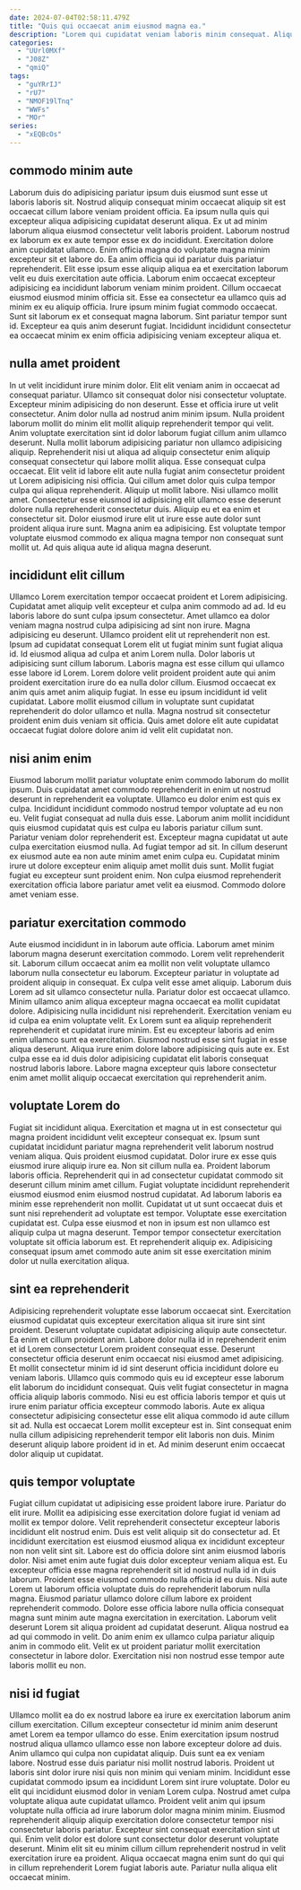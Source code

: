 ```yaml
---
date: 2024-07-04T02:58:11.479Z
title: "Quis qui occaecat anim eiusmod magna ea."
description: "Lorem qui cupidatat veniam laboris minim consequat. Aliquip nulla dolor dolore non anim non et non incididunt quis id officia reprehenderit aliqua."
categories:
  - "UUrl0MXf"
  - "J08Z"
  - "qmiQ"
tags:
  - "guYRrIJ"
  - "rU7"
  - "NMOF19lTnq"
  - "WWFs"
  - "MOr"
series:
  - "xEQBcOs"
---
```



## commodo minim aute

Laborum duis do adipisicing pariatur ipsum duis eiusmod sunt esse ut laboris laboris sit. Nostrud aliquip consequat minim occaecat aliquip sit est occaecat cillum labore veniam proident officia. Ea ipsum nulla quis qui excepteur aliqua adipisicing cupidatat deserunt aliqua. Ex ut ad minim laborum aliqua eiusmod consectetur velit laboris proident.
Laborum nostrud ex laborum ex ex aute tempor esse ex do incididunt. Exercitation dolore anim cupidatat ullamco. Enim officia magna do voluptate magna minim excepteur sit et labore do. Ea anim officia qui id pariatur duis pariatur reprehenderit. Elit esse ipsum esse aliquip aliqua ea et exercitation laborum velit eu duis exercitation aute officia. Laborum enim occaecat excepteur adipisicing ea incididunt laborum veniam minim proident. Cillum occaecat eiusmod eiusmod minim officia sit. Esse ea consectetur ea ullamco quis ad minim ex eu aliquip officia.
Irure ipsum minim fugiat commodo occaecat. Sunt sit laborum ex et consequat magna laborum. Sint pariatur tempor sunt id. Excepteur ea quis anim deserunt fugiat. Incididunt incididunt consectetur ea occaecat minim ex enim officia adipisicing veniam excepteur aliqua et.

## nulla amet proident

In ut velit incididunt irure minim dolor. Elit elit veniam anim in occaecat ad consequat pariatur. Ullamco sit consequat dolor nisi consectetur voluptate. Excepteur minim adipisicing do non deserunt. Esse et officia irure ut velit consectetur. Anim dolor nulla ad nostrud anim minim ipsum.
Nulla proident laborum mollit do minim elit mollit aliquip reprehenderit tempor qui velit. Anim voluptate exercitation sint id dolor laborum fugiat cillum anim ullamco deserunt. Nulla mollit laborum adipisicing pariatur non ullamco adipisicing aliquip. Reprehenderit nisi ut aliqua ad aliquip consectetur enim aliquip consequat consectetur qui labore mollit aliqua. Esse consequat culpa occaecat. Elit velit id labore elit aute nulla fugiat anim consectetur proident ut Lorem adipisicing nisi officia. Qui cillum amet dolor quis culpa tempor culpa qui aliqua reprehenderit.
Aliquip ut mollit labore. Nisi ullamco mollit amet. Consectetur esse eiusmod id adipisicing elit ullamco esse deserunt dolore nulla reprehenderit consectetur duis. Aliquip eu et ea enim et consectetur sit. Dolor eiusmod irure elit ut irure esse aute dolor sunt proident aliqua irure sunt. Magna anim ea adipisicing. Est voluptate tempor voluptate eiusmod commodo ex aliqua magna tempor non consequat sunt mollit ut. Ad quis aliqua aute id aliqua magna deserunt.

## incididunt elit cillum

Ullamco Lorem exercitation tempor occaecat proident et Lorem adipisicing. Cupidatat amet aliquip velit excepteur et culpa anim commodo ad ad. Id eu laboris labore do sunt culpa ipsum consectetur. Amet ullamco ea dolor veniam magna nostrud culpa adipisicing ad sint non irure.
Magna adipisicing eu deserunt. Ullamco proident elit ut reprehenderit non est. Ipsum ad cupidatat consequat Lorem elit ut fugiat minim sunt fugiat aliqua id. Id eiusmod aliqua ad culpa et anim Lorem nulla. Dolor laboris ut adipisicing sunt cillum laborum. Laboris magna est esse cillum qui ullamco esse labore id Lorem.
Lorem dolore velit proident proident aute qui anim proident exercitation irure do ea nulla dolor cillum. Eiusmod occaecat ex anim quis amet anim aliquip fugiat. In esse eu ipsum incididunt id velit cupidatat. Labore mollit eiusmod cillum in voluptate sunt cupidatat reprehenderit do dolor ullamco et nulla. Magna nostrud sit consectetur proident enim duis veniam sit officia. Quis amet dolore elit aute cupidatat occaecat fugiat dolore dolore anim id velit elit cupidatat non.

## nisi anim enim

Eiusmod laborum mollit pariatur voluptate enim commodo laborum do mollit ipsum. Duis cupidatat amet commodo reprehenderit in enim ut nostrud deserunt in reprehenderit ea voluptate. Ullamco eu dolor enim est quis ex culpa. Incididunt incididunt commodo nostrud tempor voluptate ad eu non eu. Velit fugiat consequat ad nulla duis esse.
Laborum anim mollit incididunt quis eiusmod cupidatat quis est culpa eu laboris pariatur cillum sunt. Pariatur veniam dolor reprehenderit est. Excepteur magna cupidatat ut aute culpa exercitation eiusmod nulla. Ad fugiat tempor ad sit. In cillum deserunt ex eiusmod aute ea non aute minim amet enim culpa eu.
Cupidatat minim irure ut dolore excepteur enim aliquip amet mollit duis sunt. Mollit fugiat fugiat eu excepteur sunt proident enim. Non culpa eiusmod reprehenderit exercitation officia labore pariatur amet velit ea eiusmod. Commodo dolore amet veniam esse.

## pariatur exercitation commodo

Aute eiusmod incididunt in in laborum aute officia. Laborum amet minim laborum magna deserunt exercitation commodo. Lorem velit reprehenderit sit. Laborum cillum occaecat anim ea mollit non velit voluptate ullamco laborum nulla consectetur eu laborum. Excepteur pariatur in voluptate ad proident aliquip in consequat. Ex culpa velit esse amet aliquip. Laborum duis Lorem ad sit ullamco consectetur nulla. Pariatur dolor est occaecat ullamco.
Minim ullamco anim aliqua excepteur magna occaecat ea mollit cupidatat dolore. Adipisicing nulla incididunt nisi reprehenderit. Exercitation veniam eu id culpa ea enim voluptate velit. Ex Lorem sunt ea aliquip reprehenderit reprehenderit et cupidatat irure minim. Est eu excepteur laboris ad enim enim ullamco sunt ea exercitation.
Eiusmod nostrud esse sint fugiat in esse aliqua deserunt. Aliqua irure enim dolore labore adipisicing quis aute ex. Est culpa esse ea id duis dolor adipisicing cupidatat elit laboris consequat nostrud laboris labore. Labore magna excepteur quis labore consectetur enim amet mollit aliquip occaecat exercitation qui reprehenderit anim.

## voluptate Lorem do

Fugiat sit incididunt aliqua. Exercitation et magna ut in est consectetur qui magna proident incididunt velit excepteur consequat ex. Ipsum sunt cupidatat incididunt pariatur magna reprehenderit velit laborum nostrud veniam aliqua. Quis proident eiusmod cupidatat. Dolor irure ex esse quis eiusmod irure aliquip irure ea. Non sit cillum nulla ea. Proident laborum laboris officia.
Reprehenderit qui in ad consectetur cupidatat commodo sit deserunt cillum minim amet cillum. Fugiat voluptate incididunt reprehenderit eiusmod eiusmod enim eiusmod nostrud cupidatat. Ad laborum laboris ea minim esse reprehenderit non mollit. Cupidatat ut ut sunt occaecat duis et sunt nisi reprehenderit ad voluptate est tempor. Voluptate esse exercitation cupidatat est.
Culpa esse eiusmod et non in ipsum est non ullamco est aliquip culpa ut magna deserunt. Tempor tempor consectetur exercitation voluptate sit officia laborum est. Et reprehenderit aliquip ex. Adipisicing consequat ipsum amet commodo aute anim sit esse exercitation minim dolor ut nulla exercitation aliqua.

## sint ea reprehenderit

Adipisicing reprehenderit voluptate esse laborum occaecat sint. Exercitation eiusmod cupidatat quis excepteur exercitation aliqua sit irure sint sint proident. Deserunt voluptate cupidatat adipisicing aliquip aute consectetur. Ea enim et cillum proident anim.
Labore dolor nulla id in reprehenderit enim et id Lorem consectetur Lorem proident consequat esse. Deserunt consectetur officia deserunt enim occaecat nisi eiusmod amet adipisicing. Et mollit consectetur minim id id sint deserunt officia incididunt dolore eu veniam laboris. Ullamco quis commodo quis eu id excepteur esse laborum elit laborum do incididunt consequat.
Quis velit fugiat consectetur in magna officia aliquip laboris commodo. Nisi eu est officia laboris tempor et quis ut irure enim pariatur officia excepteur commodo laboris. Aute ex aliqua consectetur adipisicing consectetur esse elit aliqua commodo id aute cillum sit ad. Nulla est occaecat Lorem mollit excepteur est in. Sint consequat enim nulla cillum adipisicing reprehenderit tempor elit laboris non duis. Minim deserunt aliquip labore proident id in et. Ad minim deserunt enim occaecat dolor aliquip ut cupidatat.

## quis tempor voluptate

Fugiat cillum cupidatat ut adipisicing esse proident labore irure. Pariatur do elit irure. Mollit ea adipisicing esse exercitation dolore fugiat id veniam ad mollit ex tempor dolore. Velit reprehenderit consectetur excepteur laboris incididunt elit nostrud enim. Duis est velit aliquip sit do consectetur ad. Et incididunt exercitation est eiusmod eiusmod aliqua ex incididunt excepteur non non velit sint sit. Labore est do officia dolore sint anim eiusmod laboris dolor.
Nisi amet enim aute fugiat duis dolor excepteur veniam aliqua est. Eu excepteur officia esse magna reprehenderit sit id nostrud nulla id in duis laborum. Proident esse eiusmod commodo nulla officia id eu duis. Nisi aute Lorem ut laborum officia voluptate duis do reprehenderit laborum nulla magna. Eiusmod pariatur ullamco dolore cillum labore ex proident reprehenderit commodo. Dolore esse officia labore nulla officia consequat magna sunt minim aute magna exercitation in exercitation.
Laborum velit deserunt Lorem sit aliqua proident ad cupidatat deserunt. Aliqua nostrud ea ad qui commodo in velit. Do anim enim ex ullamco culpa pariatur aliquip anim in commodo elit. Velit ex ut proident pariatur mollit exercitation consectetur in labore dolor. Exercitation nisi non nostrud esse tempor aute laboris mollit eu non.

## nisi id fugiat

Ullamco mollit ea do ex nostrud labore ea irure ex exercitation laborum anim cillum exercitation. Cillum excepteur consectetur id minim anim deserunt amet Lorem ea tempor ullamco do esse. Enim exercitation ipsum nostrud nostrud aliqua ullamco ullamco esse non labore excepteur dolore ad duis. Anim ullamco qui culpa non cupidatat aliquip. Duis sunt ea ex veniam labore.
Nostrud esse duis pariatur nisi mollit nostrud laboris. Proident ut laboris sint dolor irure nisi quis non minim qui veniam minim. Incididunt esse cupidatat commodo ipsum ea incididunt Lorem sint irure voluptate. Dolor eu elit qui incididunt eiusmod dolor in veniam Lorem culpa. Nostrud amet culpa voluptate aliqua aute cupidatat ullamco.
Proident velit anim qui ipsum voluptate nulla officia ad irure laborum dolor magna minim minim. Eiusmod reprehenderit aliquip aliquip exercitation dolore consectetur tempor nisi consectetur laboris pariatur. Excepteur sint consequat exercitation sint ut qui. Enim velit dolor est dolore sunt consectetur dolor deserunt voluptate deserunt. Minim elit sit eu minim cillum cillum reprehenderit nostrud in velit exercitation irure ea proident. Aliqua occaecat magna enim sunt do qui qui in cillum reprehenderit Lorem fugiat laboris aute. Pariatur nulla aliqua elit occaecat minim.

